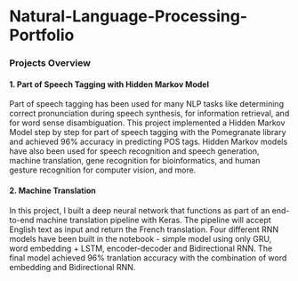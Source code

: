 # Natural-Language-Processing-Portfolio
### Projects Overview
#### 1. Part of Speech Tagging with Hidden Markov Model 
Part of speech tagging has been used for many NLP tasks like determining correct pronunciation during speech synthesis, for information retrieval, and for word sense disambiguation.
This project implemented a Hidden Markov Model step by step for part of speech tagging with the Pomegranate library and achieved 96% accuracy in predicting POS tags. 
Hidden Markov models have also been used for speech recognition and speech generation, machine translation, gene recognition for bioinformatics, and human gesture recognition for computer vision, and more.

#### 2. Machine Translation
In this project, I built a deep neural network that functions as part of an end-to-end machine translation pipeline with Keras. The pipeline will accept English text as input and return the French translation. 
Four different RNN models have been built in the notebook - simple model using only GRU, word embedding + LSTM, encoder-decoder and Bidirectional RNN. The final model achieved 96% tranlation accuracy with the combination of word embedding and Bidirectional RNN.


